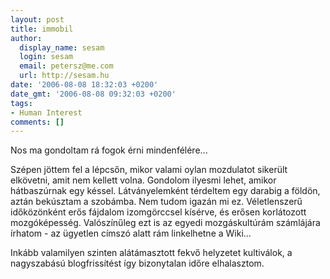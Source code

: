 ```yaml
---
layout: post
title: immobil
author:
  display_name: sesam
  login: sesam
  email: petersz@me.com
  url: http://sesam.hu
date: '2006-08-08 18:32:03 +0200'
date_gmt: '2006-08-08 09:32:03 +0200'
tags:
- Human Interest
comments: []
---
```


Nos ma gondoltam rá fogok érni mindenfélére...

Szépen jöttem fel a lépcsőn, mikor valami oylan mozdulatot sikerült elkövetni, amit nem kellett volna. Gondolom ilyesmi lehet, amikor hátbaszúrnak egy késsel. Látványelemként térdeltem egy darabig a földön, aztán bekúsztam a szobámba. Nem tudom igazán mi ez. Véletlenszerű időközönként erős fájdalom izomgörccsel kísérve, és erősen korlátozott mozgóképesség. Valószínűleg ezt is az egyedi mozgáskultúrám számlájára írhatom - az ügyetlen címszó alatt rám linkelhetne a Wiki...

Inkább valamilyen szinten alátámasztott fekvő helyzetet kultiválok, a nagyszabású blogfrissítést így bizonytalan időre elhalasztom.
